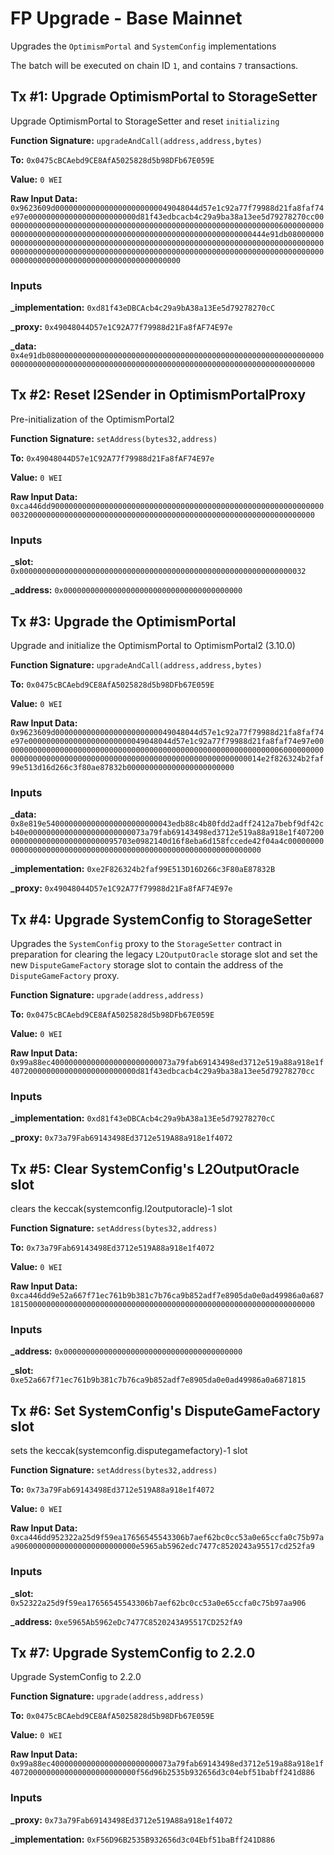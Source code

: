 # FP Upgrade - Base Mainnet
Upgrades the `OptimismPortal` and `SystemConfig` implementations

The batch will be executed on chain ID `1`, and contains `7` transactions.

## Tx #1: Upgrade OptimismPortal to StorageSetter
Upgrade OptimismPortal to StorageSetter and reset `initializing`

**Function Signature:** `upgradeAndCall(address,address,bytes)`

**To:** `0x0475cBCAebd9CE8AfA5025828d5b98DFb67E059E`

**Value:** `0 WEI`

**Raw Input Data:** `0x9623609d00000000000000000000000049048044d57e1c92a77f79988d21fa8faf74e97e000000000000000000000000d81f43edbcacb4c29a9ba38a13ee5d79278270cc000000000000000000000000000000000000000000000000000000000000006000000000000000000000000000000000000000000000000000000000000000444e91db080000000000000000000000000000000000000000000000000000000000000000000000000000000000000000000000000000000000000000000000000000000000000000000000000000000000000000000000000000000000000000`

### Inputs
**_implementation:** `0xd81f43eDBCAcb4c29a9bA38a13Ee5d79278270cC`

**_proxy:** `0x49048044D57e1C92A77f79988d21Fa8fAF74E97e`

**_data:** `0x4e91db0800000000000000000000000000000000000000000000000000000000000000000000000000000000000000000000000000000000000000000000000000000000`


## Tx #2: Reset l2Sender in OptimismPortalProxy
Pre-initialization of the OptimismPortal2

**Function Signature:** `setAddress(bytes32,address)`

**To:** `0x49048044D57e1C92A77f79988d21Fa8fAF74E97e`

**Value:** `0 WEI`

**Raw Input Data:** `0xca446dd900000000000000000000000000000000000000000000000000000000000000320000000000000000000000000000000000000000000000000000000000000000`

### Inputs
**_slot:** `0x0000000000000000000000000000000000000000000000000000000000000032`

**_address:** `0x0000000000000000000000000000000000000000`


## Tx #3: Upgrade the OptimismPortal
Upgrade and initialize the OptimismPortal to OptimismPortal2 (3.10.0)

**Function Signature:** `upgradeAndCall(address,address,bytes)`

**To:** `0x0475cBCAebd9CE8AfA5025828d5b98DFb67E059E`

**Value:** `0 WEI`

**Raw Input Data:** `0x9623609d00000000000000000000000049048044d57e1c92a77f79988d21fa8faf74e97e00000000000000000000000049048044d57e1c92a77f79988d21fa8faf74e97e00000000000000000000000000000000000000000000000000000000000000600000000000000000000000000000000000000000000000000000000000000014e2f826324b2faf99e513d16d266c3f80ae87832b000000000000000000000000`

### Inputs
**_data:** `0x8e819e5400000000000000000000000043edb88c4b80fdd2adff2412a7bebf9df42cb40e00000000000000000000000073a79fab69143498ed3712e519a88a918e1f407200000000000000000000000095703e0982140d16f8eba6d158fccede42f04a4c0000000000000000000000000000000000000000000000000000000000000000`

**_implementation:** `0xe2F826324b2faf99E513D16D266c3F80aE87832B`

**_proxy:** `0x49048044D57e1C92A77f79988d21Fa8fAF74E97e`


## Tx #4: Upgrade SystemConfig to StorageSetter
Upgrades the `SystemConfig` proxy to the `StorageSetter` contract in preparation for clearing the legacy `L2OutputOracle` storage slot and set the new `DisputeGameFactory` storage slot to contain the address of the `DisputeGameFactory` proxy.

**Function Signature:** `upgrade(address,address)`

**To:** `0x0475cBCAebd9CE8AfA5025828d5b98DFb67E059E`

**Value:** `0 WEI`

**Raw Input Data:** `0x99a88ec400000000000000000000000073a79fab69143498ed3712e519a88a918e1f4072000000000000000000000000d81f43edbcacb4c29a9ba38a13ee5d79278270cc`

### Inputs
**_implementation:** `0xd81f43eDBCAcb4c29a9bA38a13Ee5d79278270cC`

**_proxy:** `0x73a79Fab69143498Ed3712e519A88a918e1f4072`


## Tx #5: Clear SystemConfig's L2OutputOracle slot
clears the keccak(systemconfig.l2outputoracle)-1 slot

**Function Signature:** `setAddress(bytes32,address)`

**To:** `0x73a79Fab69143498Ed3712e519A88a918e1f4072`

**Value:** `0 WEI`

**Raw Input Data:** `0xca446dd9e52a667f71ec761b9b381c7b76ca9b852adf7e8905da0e0ad49986a0a68718150000000000000000000000000000000000000000000000000000000000000000`

### Inputs
**_address:** `0x0000000000000000000000000000000000000000`

**_slot:** `0xe52a667f71ec761b9b381c7b76ca9b852adf7e8905da0e0ad49986a0a6871815`


## Tx #6: Set SystemConfig's DisputeGameFactory slot
sets the keccak(systemconfig.disputegamefactory)-1 slot

**Function Signature:** `setAddress(bytes32,address)`

**To:** `0x73a79Fab69143498Ed3712e519A88a918e1f4072`

**Value:** `0 WEI`

**Raw Input Data:** `0xca446dd952322a25d9f59ea17656545543306b7aef62bc0cc53a0e65ccfa0c75b97aa906000000000000000000000000e5965ab5962edc7477c8520243a95517cd252fa9`

### Inputs
**_slot:** `0x52322a25d9f59ea17656545543306b7aef62bc0cc53a0e65ccfa0c75b97aa906`

**_address:** `0xe5965Ab5962eDc7477C8520243A95517CD252fA9`


## Tx #7: Upgrade SystemConfig to 2.2.0
Upgrade SystemConfig to 2.2.0

**Function Signature:** `upgrade(address,address)`

**To:** `0x0475cBCAebd9CE8AfA5025828d5b98DFb67E059E`

**Value:** `0 WEI`

**Raw Input Data:** `0x99a88ec400000000000000000000000073a79fab69143498ed3712e519a88a918e1f4072000000000000000000000000f56d96b2535b932656d3c04ebf51babff241d886`

### Inputs
**_proxy:** `0x73a79Fab69143498Ed3712e519A88a918e1f4072`

**_implementation:** `0xF56D96B2535B932656d3c04Ebf51baBff241D886`

